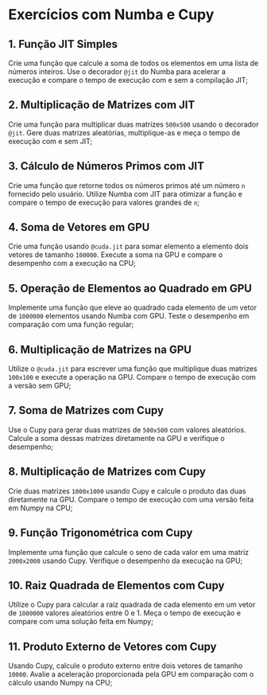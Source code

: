 # Exercícios com Numba e Cupy

## 1. Função JIT Simples
Crie uma função que calcule a soma de todos os elementos em uma lista de números inteiros. Use o decorador `@jit` do Numba para acelerar a execução e compare o tempo de execução com e sem a compilação JIT;

## 2. Multiplicação de Matrizes com JIT
Crie uma função para multiplicar duas matrizes `500x500` usando o decorador `@jit`. Gere duas matrizes aleatórias, multiplique-as e meça o tempo de execução com e sem JIT;

## 3. Cálculo de Números Primos com JIT
Crie uma função que retorne todos os números primos até um número `n` fornecido pelo usuário. Utilize Numba com JIT para otimizar a função e compare o tempo de execução para valores grandes de `n`;

## 4. Soma de Vetores em GPU
Crie uma função usando `@cuda.jit` para somar elemento a elemento dois vetores de tamanho `100000`. Execute a soma na GPU e compare o desempenho com a execução na CPU;

## 5. Operação de Elementos ao Quadrado em GPU
Implemente uma função que eleve ao quadrado cada elemento de um vetor de `1000000` elementos usando Numba com GPU. Teste o desempenho em comparação com uma função regular;

## 6. Multiplicação de Matrizes na GPU
Utilize o `@cuda.jit` para escrever uma função que multiplique duas matrizes `100x100` e execute a operação na GPU. Compare o tempo de execução com a versão sem GPU;

## 7. Soma de Matrizes com Cupy
Use o Cupy para gerar duas matrizes de `500x500` com valores aleatórios. Calcule a soma dessas matrizes diretamente na GPU e verifique o desempenho;

## 8. Multiplicação de Matrizes com Cupy
Crie duas matrizes `1000x1000` usando Cupy e calcule o produto das duas diretamente na GPU. Compare o tempo de execução com uma versão feita em Numpy na CPU;

## 9. Função Trigonométrica com Cupy
Implemente uma função que calcule o seno de cada valor em uma matriz `2000x2000` usando Cupy. Verifique o desempenho da execução na GPU;

## 10. Raiz Quadrada de Elementos com Cupy
Utilize o Cupy para calcular a raiz quadrada de cada elemento em um vetor de `1000000` valores aleatórios entre 0 e 1. Meça o tempo de execução e compare com uma solução feita em Numpy;

## 11. Produto Externo de Vetores com Cupy
Usando Cupy, calcule o produto externo entre dois vetores de tamanho `10000`. Avalie a aceleração proporcionada pela GPU em comparação com o cálculo usando Numpy na CPU;
